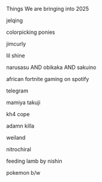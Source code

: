 Things We are bringing into 2025

jelqing

colorpicking ponies

jimcurly

lil shine 

narusasu AND obikaka AND sakuino

african fortnite gaming on spotify 

telegram

mamiya takuji

kh4 cope

adamn killa

weiland

nitrochiral 

feeding lamb by nishin

pokemon b/w
